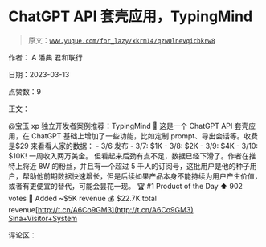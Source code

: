 # ChatGPT API 套壳应用，TypingMind

> 原文：[`www.yuque.com/for_lazy/xkrm14/qzw0lnevqicbkrw8`](https://www.yuque.com/for_lazy/xkrm14/qzw0lnevqicbkrw8)

作者： A 潘典 君和联行

日期：2023-03-13

点赞数：9

正文：

@宝玉 xp 独立开发者案例推荐：TypingMind 🔗 这是一个 ChatGPT API 套壳应用，在 ChatGPT 基础上增加了一些功能，比如定制 prompt、导出会话等。收费是$29 来看看人家的数据： - 3/6 发布 - 3/7: $1K - 3/8: $2K - 3/9: $4K - 3/10: $10K! 一周收入两万美金。 但看起来后劲有点不足，数据已经下滑了。作者在推特上将近 8W 的粉丝，并且有一个超过 5 千人的订阅号，这批用户是他的种子用户，帮助他前期数据快速增长，但是后续如果产品本身不能持续为用户产生价值，或者有更便宜的替代，可能会昙花一现。 🏆 #1 Product of the Day ⬆️ 902 votes 🎉 Added ~$5K revenue 💰 $22.7K total revenue[http://t.cn/A6Co9GM3](http://t.cn/A6Co9GM3) [Sina+Visitor+System](http://t.cn/A6CNPAMn)

评论区：

